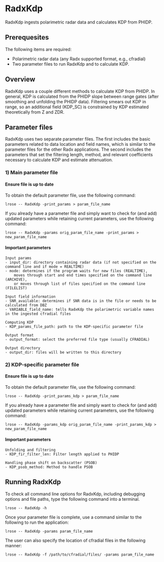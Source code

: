 # RadxKdp
RadxKdp ingests polarimetric radar data and calculates KDP from PHIDP.

## Prerequesites
The following items are required:
- Polarimetric radar data (any Radx supported format, e.g., cfradial)
- Two parameter files to run RadxKdp and to calculate KDP.

## Overview
RadxKdp uses a couple different methods to calculate KDP from PHIDP. In general, KDP is calculated from the PHIDP slope between range gates (after smoothing and unfolding the PHIDP data). Filtering smears out KDP in range, so an additional field (KDP_SC) is constrained by KDP estimated theoretically from Z and ZDR.

## Parameter files
RadxKdp uses two separate parameter files. The first includes the basic parameters related to data location and field names, which is similar to the parameter files for the other Radx applications. The second includes the parameters that set the filtering length, method, and relevant coefficients necessary to calculate KDP and estimate attenuation.

### 1) Main parameter file
#### Ensure file is up to date
To obtain the default parameter file, use the following command:
```
lrose -- RadxKdp -print_params > param_file_name
```
If you already have a parameter file and simply want to check for (and add) updated parameters while retaining current parameters, use the following command:
```
lrose -- RadxKdp -params orig_param_file_name -print_params > new_param_file_name
```

#### Important parameters
```
Input params
- input_dir: directory containing radar data (if not specified on the command line and if mode = REALTIME)
- mode: determines if the program waits for new files (REALTIME),
    moves through start and end times specified on the command line (ARCHIVE),
    or moves through list of files specified on the command line (FILELIST)
    
Input field information
- SNR_available: determines if SNR data is in the file or needs to be calculated from DBZ 
- VARIABLE_field_name: tells RadxKdp the polarimetric variable names in the ingested cfradial files 

Computing KDP
- KDP_params_file_path: path to the KDP-specific parameter file

Output format
- output_format: select the preferred file type (usually CFRADIAL)

Output directory
- output_dir: files will be written to this directory
```

### 2) KDP-specific parameter file
#### Ensure file is up to date
To obtain the default parameter file, use the following command:
```
lrose -- RadxKdp -print_params_kdp > param_file_name
```
If you already have a parameter file and simply want to check for (and add) updated parameters while retaining current parameters, use the following command:
```
lrose -- RadxKdp -params_kdp orig_param_file_name -print_params_kdp > new_param_file_name
```

#### Important parameters
```
Unfolding and filtering
- KDP_fir_filter_len: Filter length applied to PHIDP

Handling phase shift on backscatter (PSOB)
- KDP_psob_method: Method to handle PSOB
```

## Running RadxKdp
To check all command line options for RadxKdp, including debugging options and file paths, type the following command into a terminal.
```
lrose -- RadxKdp -h
```
Once your parameter file is complete, use a command similar to the following to run the application:
```
lrose -- RadxKdp -params param_file_name
```
The user can also specify the location of cfradial files in the following manner:
```
lrose -- RadxKdp -f /path/to/cfradial/files/ -params param_file_name
```
